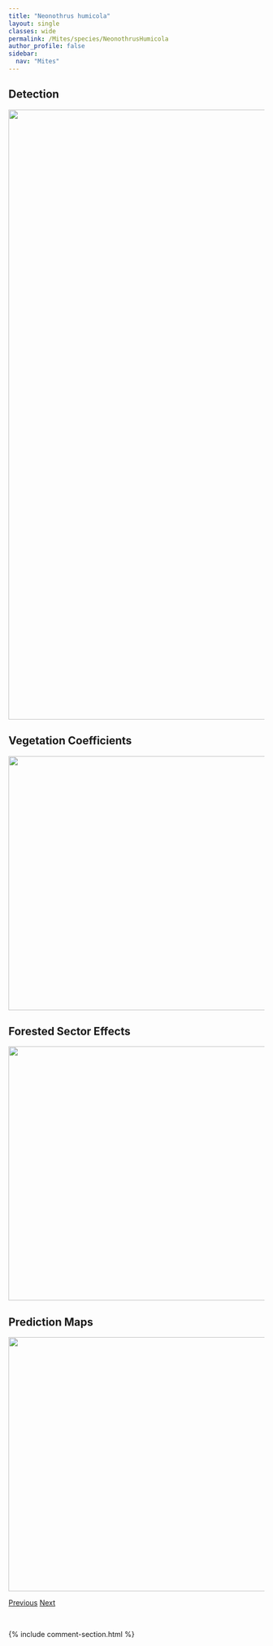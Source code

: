 ```yaml
---
title: "Neonothrus humicola"
layout: single
classes: wide
permalink: /Mites/species/NeonothrusHumicola
author_profile: false
sidebar:
  nav: "Mites"
---
```


<h2>Detection</h2>

<a href="https://drive.google.com/uc?export=view&id=1T3MTJl00XzphCKmncUciDXZEp2VMQ02T">
<img src="https://drive.google.com/uc?export=view&id=1T3MTJl00XzphCKmncUciDXZEp2VMQ02T" height = "1200" width = "800">
</a>


<h2>Vegetation Coefficients</h2>

<a href="https://drive.google.com/uc?export=view&id=1ibBdvoofsEvKPrM7Z4-ILpqj1LUAI6iI">
<img src="https://drive.google.com/uc?export=view&id=1ibBdvoofsEvKPrM7Z4-ILpqj1LUAI6iI" height = "500" width = "1000">
</a>


<h2>Forested Sector Effects</h2>

<a href="https://drive.google.com/uc?export=view&id=1DDcoUlJY_j346c8Ou9OMtW8v1zRkD5aZ">
<img src="https://drive.google.com/uc?export=view&id=1DDcoUlJY_j346c8Ou9OMtW8v1zRkD5aZ" height = "500" width = "1000">
</a>


<h2>Prediction Maps</h2>

<a href="https://drive.google.com/uc?export=view&id=1tQ20YNSf4YtKefWg1SF3xrGstGmXMpLl">
<img src="https://drive.google.com/uc?export=view&id=1tQ20YNSf4YtKefWg1SF3xrGstGmXMpLl" height = "500" width = "1000">
</a>


<a href="/DevelopmentWebsite/Mites/species/NeogymnobatesSp1DEW" class="pagination--pager" title="Neogymnobates sp. 1 DEW">Previous</a> <a href="/DevelopmentWebsite/Mites/species/NeoribatesSp1DEW" class="pagination--pager" title="Neoribates sp. 1 DEW">Next</a>

<p>&nbsp;</p>

{% include comment-section.html %}
